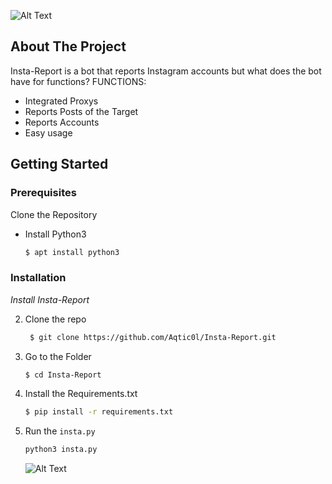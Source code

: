 ![Alt Text](https://i.ibb.co/6XpKy3D/banner-nulled.gif)







<!-- ABOUT THE PROJECT -->
## About The Project


Insta-Report is a bot that reports Instagram accounts
but what does the bot have for functions?
FUNCTIONS:
  * Integrated Proxys
  * Reports Posts of the Target
  * Reports Accounts
  * Easy usage









<!-- GETTING STARTED -->
## Getting Started

### Prerequisites

Clone the Repository
* Install Python3
  ```sh
  $ apt install python3
  ```

### Installation

_Install Insta-Report_


2. Clone the repo
   ```sh
    $ git clone https://github.com/Aqtic0l/Insta-Report.git
   ```
4. Go to the Folder
    ```sh
    $ cd Insta-Report
    ```   
7. Install the Requirements.txt
   ```sh
   $ pip install -r requirements.txt
   ```
4. Run the `insta.py`
   ```sh
   python3 insta.py
   ```
   
   ![Alt Text](https://i.ibb.co/LtzRj7m/Screenshot-28.png)


